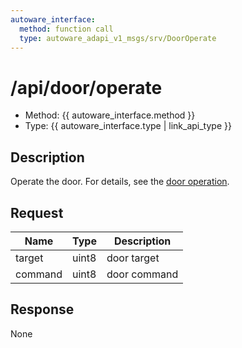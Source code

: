 ```yaml
---
autoware_interface:
  method: function call
  type: autoware_adapi_v1_msgs/srv/DoorOperate
---
```


# /api/door/operate

- Method: {{ autoware_interface.method }}
- Type: {{ autoware_interface.type | link_api_type }}

## Description

Operate the door. For details, see the [door operation](../../../features/door-operation.md).

## Request

| Name    | Type  | Description  |
| ------- | ----- | ------------ |
| target  | uint8 | door target  |
| command | uint8 | door command |

## Response

None

